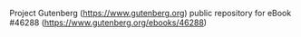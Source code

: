 Project Gutenberg (https://www.gutenberg.org) public repository for eBook #46288 (https://www.gutenberg.org/ebooks/46288)
